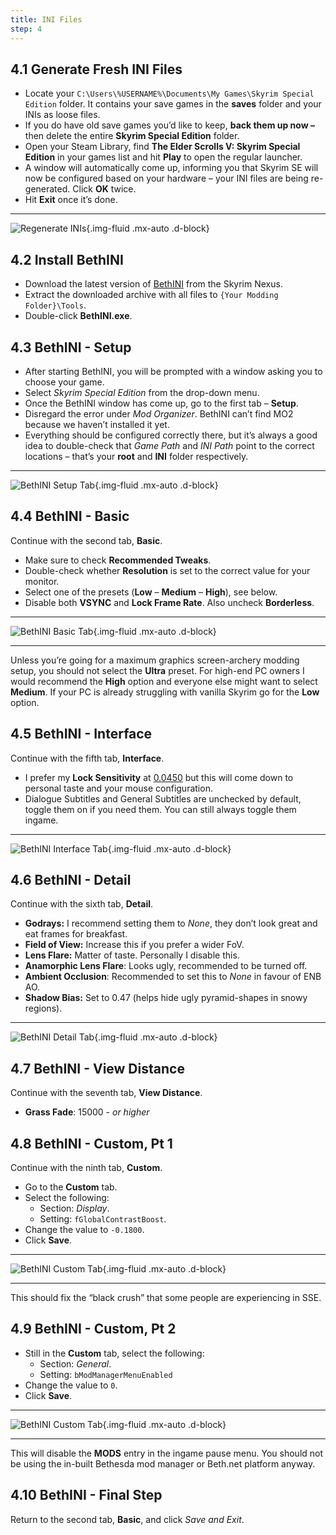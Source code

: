 ```yaml
---
title: INI Files
step: 4
---
```


## 4.1 Generate Fresh INI Files

- Locate your `C:\Users\%USERNAME%\Documents\My Games\Skyrim Special Edition` folder. It contains your save games in the **saves** folder and your INIs as loose files.
- If you do have old save games you’d like to keep, **back them up now –** then delete the entire **Skyrim Special Edition** folder.
- Open your Steam Library, find **The Elder Scrolls V: Skyrim Special Edition** in your games list and hit **Play** to open the regular launcher.
- A window will automatically come up, informing you that Skyrim SE will now be configured based on your hardware – your INI files are being re-generated. Click **OK** twice.
- Hit **Exit** once it’s done.

---

![Regenerate INIs](/media/core/step_04/regenerate_inis.png "Regenerate INis"){.img-fluid .mx-auto .d-block}

## 4.2 Install BethINI

- Download the latest version of [BethINI](https://www.nexusmods.com/skyrimspecialedition/mods/4875) from the Skyrim Nexus.
- Extract the downloaded archive with all files to `{Your Modding Folder}\Tools`.
- Double-click **BethINI.exe**.

## 4.3 BethINI - Setup

- After starting BethINI, you will be prompted with a window asking you to choose your game.
- Select *Skyrim Special Edition* from the drop-down menu.
- Once the BethINI window has come up, go to the first tab – **Setup**.
- Disregard the error under *Mod Organizer*. BethINI can’t find MO2 because we haven’t installed it yet.
- Everything should be configured correctly there, but it’s always a good idea to double-check that *Game Path* and *INI Path* point to the correct locations – that’s your **root** and **INI** folder respectively.

---

![BethINI Setup Tab](/media/core/step_04/bethini-setup-1.png "BethINI Setup Tab"){.img-fluid .mx-auto .d-block}

## 4.4 BethINI - Basic

Continue with the second tab, **Basic**.

- Make sure to check **Recommended Tweaks**.
- Double-check whether **Resolution** is set to the correct value for your monitor.
- Select one of the presets (**Low** – **Medium** – **High**), see below.
- Disable both **VSYNC** and **Lock Frame Rate**. Also uncheck **Borderless**.

---

![BethINI Basic Tab](/media/core/step_04/bethini-setup-2.png "BethINI Basic Tab"){.img-fluid .mx-auto .d-block}

---

<div class="alert alert-info" role="alert">
<p><i class="fas fa-info-circle"></i> Unless you’re going for a maximum graphics screen-archery modding setup, you should not select the <b>Ultra</b> preset. For high-end PC owners I would recommend the <b>High</b> option and everyone else might want to select <b>Medium</b>. If your PC is already struggling with vanilla Skyrim go for the <b>Low</b> option.</p></div>

## 4.5 BethINI - Interface

Continue with the fifth tab, **Interface**.

- I prefer my **Lock Sensitivity** at <u>0.0450</u> but this will come down to personal taste and your mouse configuration.
- Dialogue Subtitles and General Subtitles are unchecked by default, toggle them on if you need them. You can still always toggle them ingame.

---

![BethINI Interface Tab](/media/core/step_04/bethini-setup-3.png "BethINI Interface Tab"){.img-fluid .mx-auto .d-block}

## 4.6 BethINI - Detail

Continue with the sixth tab, **Detail**.

- **Godrays:** I recommend setting them to *None*, they don’t look great and eat frames for breakfast.
- **Field of View:** Increase this if you prefer a wider FoV.
- **Lens Flare:** Matter of taste. Personally I disable this.
- **Anamorphic Lens Flare**: Looks ugly, recommended to be turned off.
- **Ambient Occlusion**: Recommended to set this to *None* in favour of ENB AO.
- **Shadow Bias:** Set to 0.47 (helps hide ugly pyramid-shapes in snowy regions).

---

![BethINI Detail Tab](/media/core/step_04/bethini-setup-4.png "BethINI Detail Tab"){.img-fluid .mx-auto .d-block}

## 4.7 BethINI - View Distance

Continue with the seventh tab, **View Distance**.

- **Grass Fade**: 15000 - *or higher*

## 4.8 BethINI - Custom, Pt 1

Continue with the ninth tab, **Custom**.

- Go to the **Custom** tab.
- Select the following: 
  - Section: *Display*.
  - Setting: `fGlobalContrastBoost`.
- Change the value to `-0.1800`.
- Click **Save**.

---

![BethINI Custom Tab](/media/core/step_04/bethini-setup-5.png "BethINI Custom Tab"){.img-fluid .mx-auto .d-block}

---

<div class="alert alert-info" role="alert">
<p><i class="fas fa-info-circle"></i> This should fix the “black crush” that some people are experiencing in SSE.</p></div>

## 4.9 BethINI - Custom, Pt 2

- Still in the **Custom** tab, select the following:
  - Section: *General*.
  - Setting: `bModManagerMenuEnabled`
- Change the value to `0`.
- Click **Save**.

---

![BethINI Custom Tab](/media/core/step_04/bethini-setup-6.png "BethINI Custom Tab"){.img-fluid .mx-auto .d-block}

---

<div class="alert alert-info" role="alert">
<p><i class="fas fa-info-circle"></i> This will disable the <b>MODS</b> entry in the ingame pause menu. You should not be using the in-built Bethesda mod manager or Beth.net platform anyway.</p></div>

## 4.10 BethINI - Final Step

Return to the second tab, **Basic**, and click *Save and Exit*.

